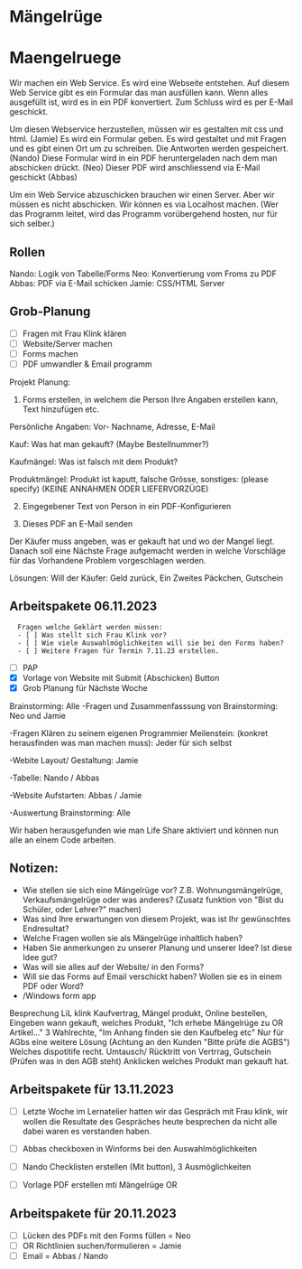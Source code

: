 # Mängelrüge
# Maengelruege
Wir machen ein Web Service.
Es wird eine Webseite entstehen.
Auf diesem Web Service gibt es ein Formular das man ausfüllen kann.
Wenn alles ausgefüllt ist, wird es in ein PDF konvertiert.
Zum Schluss wird es per E-Mail geschickt.

Um diesen Webservice herzustellen, müssen wir es gestalten mit css und html. (Jamie)
Es wird ein Formular geben. Es wird gestaltet und mit Fragen und es gibt einen Ort um zu schreiben. Die Antworten werden gespeichert. (Nando)
Diese Formular wird in ein PDF heruntergeladen nach dem man abschicken drückt. (Neo)
Dieser PDF wird anschliessend via E-Mail geschickt (Abbas)

Um ein Web Service abzuschicken brauchen wir einen Server. Aber wir müssen es nicht abschicken. Wir können es via Localhost machen. (Wer das Programm leitet, wird das Programm vorübergehend hosten, nur für sich selber.)

## Rollen
Nando: Logik von Tabelle/Forms
Neo: Konvertierung vom Froms zu PDF
Abbas: PDF via E-Mail schicken
Jamie: CSS/HTML Server 

## Grob-Planung
- [ ] Fragen mit Frau Klink klären
- [ ] Website/Server machen
- [ ] Forms machen
- [ ] PDF umwandler & Email programm

Projekt Planung: 

1. Forms erstellen, in welchem die Person Ihre Angaben erstellen kann, Text hinzufügen etc.

Persönliche Angaben: Vor- Nachname, Adresse, E-Mail

Kauf: Was hat man gekauft? (Maybe Bestellnummer?)

Kaufmängel: Was ist falsch mit dem Produkt?

Produktmängel: Produkt ist kaputt, falsche Grösse, sonstiges: (please specify) (KEINE ANNAHMEN ODER LIEFERVORZÜGE) 

2. Eingegebener Text von Person in ein PDF-Konfigurieren

3. Dieses PDF an E-Mail senden

Der Käufer muss angeben, was er gekauft hat und wo der Mangel liegt. Danach soll eine Nächste Frage aufgemacht werden in welche Vorschläge für das Vorhandene Problem vorgeschlagen werden.

Lösungen: Will der Käufer: Geld zurück, Ein Zweites Päckchen, Gutschein

## Arbeitspakete 06.11.2023
      Fragen welche Geklärt werden müssen: 
      - [ ] Was stellt sich Frau Klink vor?
      - [ ] Wie viele Auswahlmöglichkeiten will sie bei den Forms haben?
      - [ ] Weitere Fragen für Termin 7.11.23 erstellen.

- [ ] PAP 
- [x] Vorlage von Website mit Submit (Abschicken) Button
- [x] Grob Planung für Nächste Woche

Brainstorming: Alle 
-Fragen und Zusammenfasssung von Brainstorming: Neo und Jamie 

-Fragen Klären zu seinem eigenen Programmier Meilenstein:  (konkret herausfinden was man machen muss): Jeder für sich selbst

-Webite Layout/ Gestaltung: Jamie 

-Tabelle: Nando / Abbas 

-Website Aufstarten: Abbas / Jamie 

-Auswertung Brainstorming: Alle 

Wir haben herausgefunden wie man Life Share aktiviert und können nun alle an einem Code arbeiten. 


## Notizen: 

- Wie stellen sie sich eine Mängelrüge vor? Z.B. Wohnungsmängelrüge, Verkaufsmängelrüge oder was anderes? (Zusatz funktion von "Bist du Schüler, oder Lehrer?" machen)
- Was sind Ihre erwartungen von diesem Projekt, was ist Ihr gewünschtes Endresultat? 
- Welche Fragen wollen sie als Mängelrüge inhaltlich haben? 
- Haben Sie anmerkungen zu unserer Planung und unserer Idee? Ist diese Idee gut? 
- Was will sie alles auf der Website/ in den Forms?
- Will sie das Forms auf Email verschickt haben? Wollen sie es in einem PDF oder Word?
- /Windows form app


Besprechung LiL klink
Kaufvertrag, Mängel produkt, Online bestellen, Eingeben wann gekauft, welches Produkt, "Ich erhebe Mängelrüge zu OR Artikel..." 3 Wahlrechte, "Im Anhang finden sie den Kaufbeleg etc"
Nur für AGbs eine weitere Lösung (Achtung an den Kunden "Bitte prüfe die AGBS") 
Welches dispotitife recht. 
Umtausch/ Rücktritt von Vertrrag, Gutschein (Prüfen was in den AGB steht) 
Anklicken welches Produkt man gekauft hat. 

## Arbeitspakete für 13.11.2023
- [ ] Letzte Woche im Lernatelier hatten wir das Gespräch mit Frau klink, wir wollen die Resultate des Gespräches heute besprechen da nicht alle dabei waren es verstanden haben.
- [ ] Abbas checkboxen in Winforms bei den Auswahlmöglichkeiten
- [ ] Nando Checklisten erstellen (Mit button), 3 Ausmöglichkeiten
- [ ] Vorlage PDF erstellen mti Mängelrüge OR



## Arbeitspakete für 20.11.2023

- [ ] Lücken des PDFs mit den Forms füllen = Neo 
- [ ] OR Richtlinien suchen/formulieren = Jamie 
- [ ] Email = Abbas / Nando 
